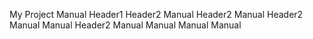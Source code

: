 My Project
Manual
Header1
Header2
Manual
Header2
Manual
Header2
Manual
Manual
Header2
Manual
Manual
Manual
Manual


